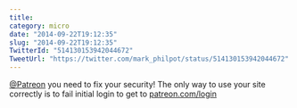 ```yaml
---
title: 
category: micro
date: "2014-09-22T19:12:35"
slug: "2014-09-22T19:12:35"
TwitterId: "514130153942044672"
TweetUrl: "https://twitter.com/mark_philpot/status/514130153942044672"
---
```


[@Patreon](https://twitter.com/Patreon) you need to fix your security! The only
way to use your site correctly is to fail initial login to get to
[patreon.com/login](https://www.patreon.com/login)

